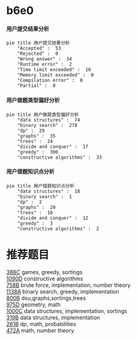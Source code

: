 # b6e0

<!-- tabs:start -->



#### **用户提交结果分析**

```mermaid
pie title 用户提交结果分析
    "Accepted" :  53
    "Rejected" :  0
    "Wrong answer" :  34
    "Runtime error" :  2
    "Time limit exceeded" :  10
    "Memory limit exceeded" :  0
    "Compilation error" :  0
    "Partial" :  0
```

#### **用户做题类型偏好分析**

```mermaid
pie title 用户做题类型偏好分析
    "data structures" :  74
    "binary search" :  278
    "dp" :  29
    "graphs" :  35
    "trees" :  24
    "divide and conquer" :  17
    "greedy" :  300
    "constructive algorithms" :  33
```
#### **用户错题知识点分析**

```mermaid
pie title 用户错题知识点分析
    "data structures" :  18
    "binary search" :  1
    "dp" :  2
    "graphs" :  20
    "trees" :  10
    "divide and conquer" :  12
    "greedy" :  3
    "constructive algorithms" :  2
```



<!-- tabs:end -->
# 推荐题目
[388C](https://codeforces.com/contest/388/problem/C)		games,
                        greedy,
                        sortings		  
[1090D](https://codeforces.com/contest/1090/problem/D)		constructive algorithms		  
[758B](https://codeforces.com/contest/758/problem/B)		brute force,
                        implementation,
                        number theory		  
[1138A](https://codeforces.com/contest/1138/problem/A)		binary search,
                        greedy,
                        implementation		  
[800B](https://codeforces.com/contest/800/problem/B)		dsu,graphs,sortings,trees		  
[975D](https://codeforces.com/contest/975/problem/D)		geometry,
                        math		  
[1000C](https://codeforces.com/contest/1000/problem/C)		data structures,
                        implementation,
                        sortings		  
[319B](https://codeforces.com/contest/319/problem/B)		data structures,
                        implementation		  
[261B](https://codeforces.com/contest/261/problem/B)		dp,
                        math,
                        probabilities		  
[472A](https://codeforces.com/contest/472/problem/A)		math,
                        number theory		  
